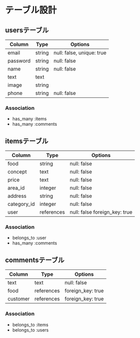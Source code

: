 # テーブル設計

## usersテーブル

| Column     | Type    | Options     |
|------------|---------|-------------|
| email      | string  | null: false, unique: true|
| password   | string  | null: false |
| name       | string  | null: false |
| text       | text    |             |
| image      | string  |             |
| phone      | string  | null: false |

### Association

- has_many :items
- has_many :comments

## itemsテーブル

| Column      | Type       | Options     |
|-------------|------------|-------------|
| food        | string     | null: false |
| concept     | text       | null: false |
| price       | text       | null: false |
| area_id     | integer    | null: false |
| address     | string     | null: false |
| category_id | integer    | null: false |
| user        | references | null: false foreign_key: true |

### Association

- belongs_to :user
- has_many :comments

## commentsテーブル

| Column      | Type       | Options           |
|-------------|------------|-------------------|
| text        | text       | null: false       |
| food        | references | foreign_key: true |
| customer    | references | foreign_key: true |

### Association

- belongs_to :items
- belongs_to :users